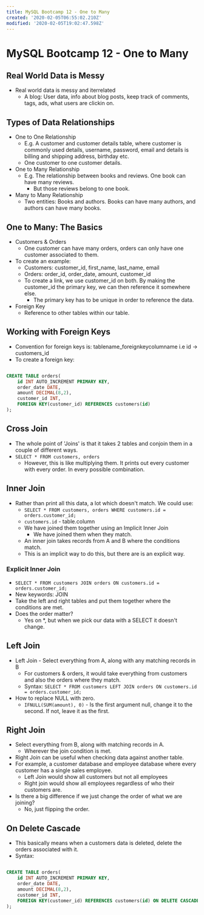 ```yaml
---
title: MySQL Bootcamp 12 - One to Many
created: '2020-02-05T06:55:02.210Z'
modified: '2020-02-05T19:02:47.598Z'
---
```


# MySQL Bootcamp 12 - One to Many

## Real World Data is Messy

* Real world data is messy and iterrelated
  * A blog: User data, info about blog posts, keep track of comments, tags, ads, what users are clickin on.

## Types of Data Relationships

* One to One Relationship
  * E.g. A customer and customer details table, where customer is commonly used details, username, password, email and details is billing and shipping address, birthday etc.
  * One customer to one customer details.
* One to Many Relationship
  * E.g. The relationship between books and reviews. One book can have many reviews.
    * But those reviews belong to one book.
* Many to Many Relationship
  * Two entities: Books and authors. Books can have many authors, and authors can have many books.

## One to Many: The Basics

* Customers & Orders
  * One customer can have many orders, orders can only have one customer associated to them.
* To create an example:
  * Customers: customer_id, first_name, last_name, email
  * Orders: order_id, order_date, amount, customer_id
  * To create a link, we use customer_id on both. By making the customer_id the primary key, we can then reference it somewhere else.
    * The primary key has to be unique in order to reference the data.
* Foreign Key
  * Reference to other tables within our table.

## Working with Foreign Keys

* Convention for foreign keys is: tablename_foreignkeycolumname i.e id -> customers_id
* To create a foreign key:

```SQL

CREATE TABLE orders(
    id INT AUTO_INCREMENT PRIMARY KEY,
    order_date DATE,
    amount DECIMAL(8,2),
    customer_id INT,
    FOREIGN KEY(customer_id) REFERENCES customers(id)
);

```

## Cross Join

* The whole point of 'Joins' is that it takes 2 tables and conjoin them in a couple of different ways.
* `SELECT * FROM customers, orders` 
  * However, this is like multiplying them. It prints out every customer with every order. In every possible combination.

## Inner Join

* Rather than print all this data, a lot which doesn't match. We could use:
  * `SELECT * FROM customers, orders WHERE customers.id = orders.customer_id;`
  * `customers.id` - table.column
  * We have joined them together using an Implicit Inner Join
    * We have joined them when they match.
  * An inner join takes records from A and B where the conditions match.
  * This is an implicit way to do this, but there are is an explicit way.

### Explicit Inner Join

* `SELECT * FROM customers JOIN orders ON customers.id = orders.customer_id;`
* New keywords: JOIN
* Take the left and right tables and put them together where the conditions are met.
* Does the order matter?
  * Yes on *, but when we pick our data with a SELECT it doesn't change.

## Left Join

* Left Join - Select everything from A, along with any matching records in B
  * For customers & orders, it would take everything from customers and also the orders where they match.
  * Syntax: `SELECT * FROM customers LEFT JOIN orders ON customers.id = orders.customer_id;`
* How to replace NULL with zero.
  * `IFNULL(SUM(amount), 0)` - Is the first argument null, change it to the second. If not, leave it as the first.

## Right Join

* Select everything from B, along with matching records in A.
  * Wherever the join condition is met.
* Right Join can be useful when checking data against another table.
* For example, a customer database and employee database where every customer has a single sales employee.
  * Left Join would show all customers but not all employees
  * Right join would show all employees regardless of who their customers are.
* Is there a big difference if we just change the order of what we are joining?
  * No, just flipping the order.

## On Delete Cascade

* This basically means when a customers data is deleted, delete the orders associated with it.
* Syntax:

```SQL

CREATE TABLE orders(
    id INT AUTO_INCREMENT PRIMARY KEY,
    order_date DATE,
    amount DECIMAL(8,2),
    customer_id INT,
    FOREIGN KEY(customer_id) REFERENCES customers(id) ON DELETE CASCADE
);

```







